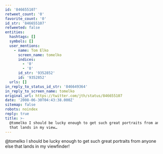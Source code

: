 ```yaml
---
id: '846655107'
retweet_count: '0'
favorite_count: '0'
id_str: '846655107'
retweeted: false
entities:
  hashtags: []
  symbols: []
  user_mentions:
    - name: Tom Elko
      screen_name: tomelko
      indices:
        - '0'
        - '8'
      id_str: '9352852'
      id: '9352852'
  urls: []
in_reply_to_status_id_str: '846649364'
in_reply_to_screen_name: tomelko
original_url: https://twitter.com/jth/status/846655107
date: '2008-06-30T04:43:38.000Z'
sitemap: false
robots: noindex
reply: true
title: >-
  @tomelko I should be lucky enough to get such great portraits from anyone else
  that lands in my view…
---
```


@tomelko I should be lucky enough to get such great portraits from anyone else that lands in my viewfinder!